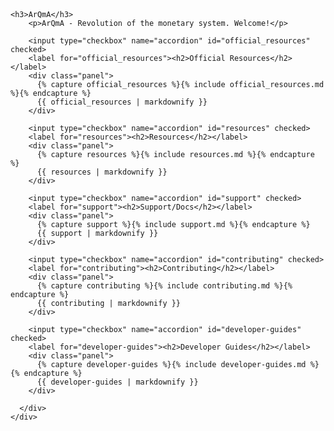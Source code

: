 <html>
<head>

<link rel="stylesheet" href="https://unpkg.com/flexboxgrid2@7.2.1/flexboxgrid2.css">
<link rel="stylesheet" href="https://use.fontawesome.com/releases/v5.5.0/css/all.css" integrity="sha384-B4dIYHKNBt8Bc12p+WXckhzcICo0wtJAoU8YZTY5qE0Id1GSseTk6S+L3BlXeVIU" crossorigin="anonymous">

<!--
<script src="https://cdnjs.cloudflare.com/ajax/libs/jquery/2.1.4/jquery.min.js" type="text/javascript"></script>
-->
</head>
<body>

<header>

</header>

<main>
  <div class="container">
    <div class="row center-xs">
      <div class="col-xs-12 col-lg-10 col-xl-8 text-left">

	<h3>ArQmA</h3>
        <p>ArQmA - Revolution of the monetary system. Welcome!</p>

        <input type="checkbox" name="accordion" id="official_resources" checked>
        <label for="official_resources"><h2>Official Resources</h2></label>
        <div class="panel">
          {% capture official_resources %}{% include official_resources.md %}{% endcapture %}
          {{ official_resources | markdownify }}
        </div>

        <input type="checkbox" name="accordion" id="resources" checked>
        <label for="resources"><h2>Resources</h2></label>
        <div class="panel">
          {% capture resources %}{% include resources.md %}{% endcapture %}
          {{ resources | markdownify }}
        </div>

        <input type="checkbox" name="accordion" id="support" checked>
        <label for="support"><h2>Support/Docs</h2></label>
        <div class="panel">
          {% capture support %}{% include support.md %}{% endcapture %}
          {{ support | markdownify }}
        </div>

        <input type="checkbox" name="accordion" id="contributing" checked>
        <label for="contributing"><h2>Contributing</h2></label>
        <div class="panel">
          {% capture contributing %}{% include contributing.md %}{% endcapture %}
          {{ contributing | markdownify }}
        </div>

        <input type="checkbox" name="accordion" id="developer-guides" checked>
        <label for="developer-guides"><h2>Developer Guides</h2></label>
        <div class="panel">
          {% capture developer-guides %}{% include developer-guides.md %}{% endcapture %}
          {{ developer-guides | markdownify }}
        </div>

      </div>
    </div>
  </div>
</main>

<footer>
</footer>

</body>
</html>
